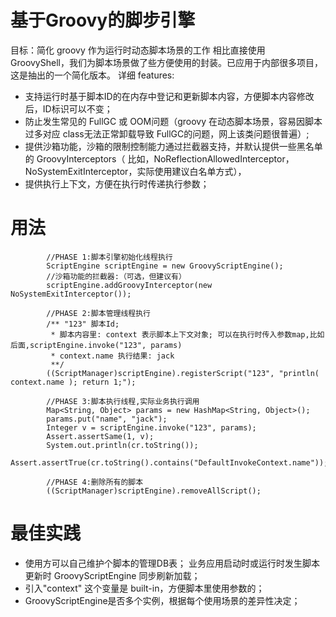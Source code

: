 # 基于Groovy的脚步引擎
目标：简化 groovy 作为运行时动态脚本场景的工作
相比直接使用 GroovyShell，我们为脚本场景做了些方便使用的封装。已应用于内部很多项目，这是抽出的一个简化版本。
详细 features:
- 支持运行时基于脚本ID的在内存中登记和更新脚本内容，方便脚本内容修改后，ID标识可以不变；
- 防止发生常见的 FullGC 或 OOM问题（groovy 在动态脚本场景，容易因脚本过多对应 class无法正常卸载导致 FullGC的问题，网上该类问题很普遍）;
- 提供沙箱功能，沙箱的限制控制能力通过拦截器支持，并默认提供一些黑名单的 GroovyInterceptors（
比如，NoReflectionAllowedInterceptor，NoSystemExitInterceptor，实际使用建议白名单方式），
- 提供执行上下文，方便在执行时传递执行参数；

# 用法

```
        //PHASE 1:脚本引擎初始化线程执行
        ScriptEngine scriptEngine = new GroovyScriptEngine();
        //沙箱功能的拦截器:（可选，但建议有）
        scriptEngine.addGroovyInterceptor(new NoSystemExitInterceptor());

        //PHASE 2:脚本管理线程执行
        /** "123" 脚本Id;
         * 脚本内容里: context 表示脚本上下文对象; 可以在执行时传入参数map,比如后面,scriptEngine.invoke("123", params)
         * context.name 执行结果: jack
         **/
        ((ScriptManager)scriptEngine).registerScript("123", "println( context.name ); return 1;");

        //PHASE 3:脚本执行线程,实际业务执行调用
        Map<String, Object> params = new HashMap<String, Object>();
        params.put("name", "jack");
        Integer v = scriptEngine.invoke("123", params);
        Assert.assertSame(1, v);
        System.out.println(cr.toString());
        Assert.assertTrue(cr.toString().contains("DefaultInvokeContext.name"));

        //PHASE 4:删除所有的脚本
        ((ScriptManager)scriptEngine).removeAllScript();
```
# 最佳实践
- 使用方可以自己维护个脚本的管理DB表；
 业务应用启动时或运行时发生脚本更新时 GroovyScriptEngine 同步刷新加载；
- 引入"context" 这个变量是 built-in，方便脚本里使用参数的；
- GroovyScriptEngine是否多个实例，根据每个使用场景的差异性决定；